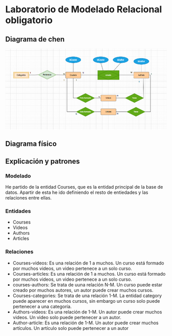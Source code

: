 # Laboratorio de Modelado Relacional obligatorio

## Diagrama de chen

![diagrama de chen caso obligatorio](chen-obligatorio.png)
## Diagrama físico

## Explicación y patrones

### Modelado
He partido de la entidad Courses, que es la entidad principal de la base de datos. Apartir de esta he ido definiendo el resto de entiedades y las relaciones entre ellas.

### Entidades
- Courses
- Videos
- Authors
- Articles

### Relaciones
- Courses-videos: Es una relación de 1 a muchos. Un curso está formado por muchos videos, un video pertenece a un solo curso.
- Courses-articles: Es una relación de 1 a muchos. Un curso está formado por muchos videos, un video pertenece a un solo curso.
- courses-authors: Se trata de uuna relación N-M. Un curso puede estar creado por muchos autores, un autor puede crear muchos cursos.
- Courses-categories: Se trata de una relación 1-M. La entidad category puede aparecer en muchos cursos, sin embargo un curso solo puede pertenecer a una categoría.
- Authors-videos: Es una relación de 1-M. Un autor puede crear muchos videos. Un video solo puede pertenecer a un autor.
- Author-article: Es una relación de 1-M. Un autor puede crear muchos artículos. Un artículo solo puede pertenecer a un autor